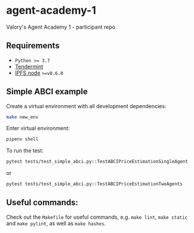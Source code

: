 # agent-academy-1
Valory's Agent Academy 1 - participant repo

## Requirements

- `Python >= 3.7`
- [Tendermint](https://docs.tendermint.com/master/introduction/install.html)
- [IPFS node](https://docs.ipfs.io/install/command-line/#official-distributions) `>=v0.6.0`

## Simple ABCI example

Create a virtual environment with all development dependencies: 

```bash
make new_env
```

Enter virtual environment:

``` bash
pipenv shell
```

To run the test:

``` bash
pytest tests/test_simple_abci.py::TestABCIPriceEstimationSingleAgent
```

or

``` bash
pytest tests/test_simple_abci.py::TestABCIPriceEstimationTwoAgents
```

## Useful commands:

Check out the `Makefile` for useful commands, e.g. `make lint`, `make static` and `make pylint`, as well as `make hashes`.
